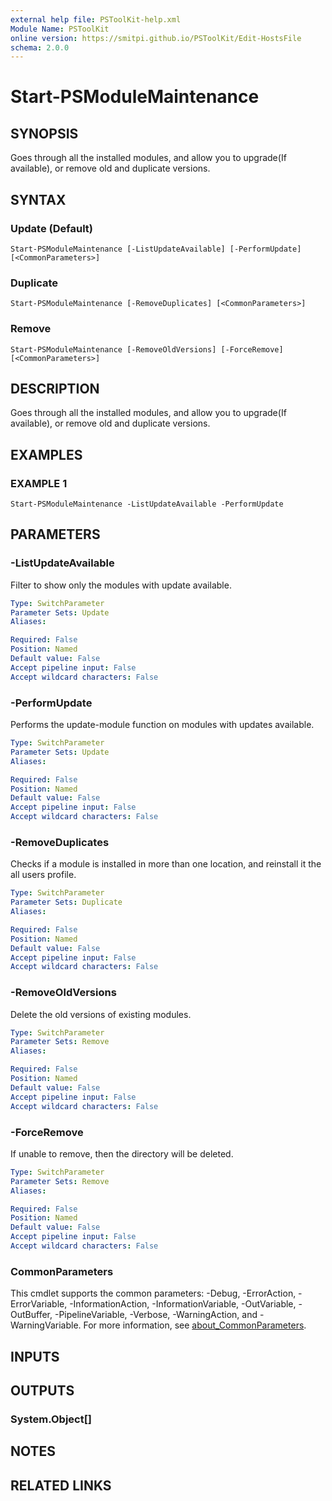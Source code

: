 ```yaml
---
external help file: PSToolKit-help.xml
Module Name: PSToolKit
online version: https://smitpi.github.io/PSToolKit/Edit-HostsFile
schema: 2.0.0
---
```


# Start-PSModuleMaintenance

## SYNOPSIS
Goes through all the installed modules, and allow you to upgrade(If available), or remove old and duplicate versions.

## SYNTAX

### Update (Default)
```
Start-PSModuleMaintenance [-ListUpdateAvailable] [-PerformUpdate] [<CommonParameters>]
```

### Duplicate
```
Start-PSModuleMaintenance [-RemoveDuplicates] [<CommonParameters>]
```

### Remove
```
Start-PSModuleMaintenance [-RemoveOldVersions] [-ForceRemove] [<CommonParameters>]
```

## DESCRIPTION
Goes through all the installed modules, and allow you to upgrade(If available), or remove old and duplicate versions.

## EXAMPLES

### EXAMPLE 1
```
Start-PSModuleMaintenance -ListUpdateAvailable -PerformUpdate
```

## PARAMETERS

### -ListUpdateAvailable
Filter to show only the modules with update available.

```yaml
Type: SwitchParameter
Parameter Sets: Update
Aliases:

Required: False
Position: Named
Default value: False
Accept pipeline input: False
Accept wildcard characters: False
```

### -PerformUpdate
Performs the update-module function on modules with updates available.

```yaml
Type: SwitchParameter
Parameter Sets: Update
Aliases:

Required: False
Position: Named
Default value: False
Accept pipeline input: False
Accept wildcard characters: False
```

### -RemoveDuplicates
Checks if a module is installed in more than one location, and reinstall it the all users profile.

```yaml
Type: SwitchParameter
Parameter Sets: Duplicate
Aliases:

Required: False
Position: Named
Default value: False
Accept pipeline input: False
Accept wildcard characters: False
```

### -RemoveOldVersions
Delete the old versions of existing modules.

```yaml
Type: SwitchParameter
Parameter Sets: Remove
Aliases:

Required: False
Position: Named
Default value: False
Accept pipeline input: False
Accept wildcard characters: False
```

### -ForceRemove
If unable to remove, then the directory will be deleted.

```yaml
Type: SwitchParameter
Parameter Sets: Remove
Aliases:

Required: False
Position: Named
Default value: False
Accept pipeline input: False
Accept wildcard characters: False
```

### CommonParameters
This cmdlet supports the common parameters: -Debug, -ErrorAction, -ErrorVariable, -InformationAction, -InformationVariable, -OutVariable, -OutBuffer, -PipelineVariable, -Verbose, -WarningAction, and -WarningVariable. For more information, see [about_CommonParameters](http://go.microsoft.com/fwlink/?LinkID=113216).

## INPUTS

## OUTPUTS

### System.Object[]
## NOTES

## RELATED LINKS
